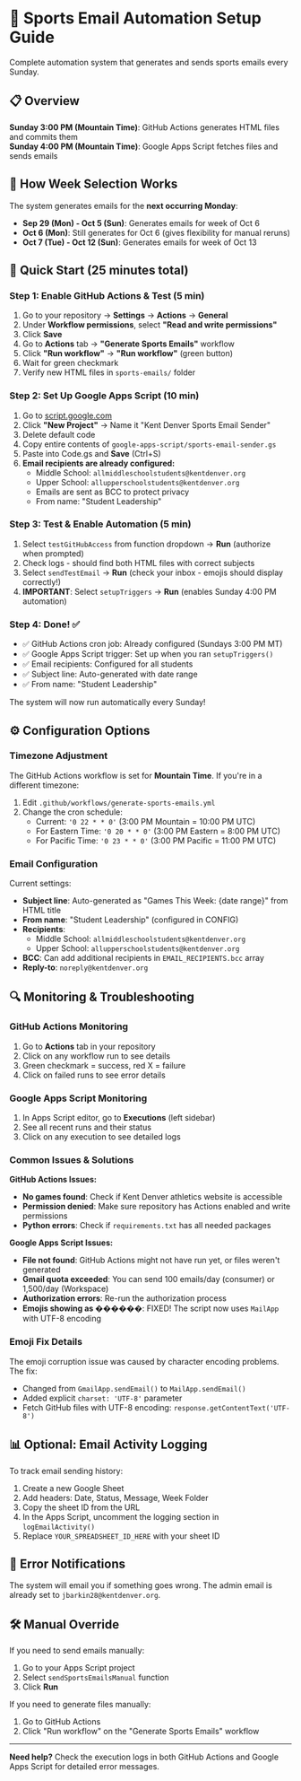 # 🏈 Sports Email Automation Setup Guide

Complete automation system that generates and sends sports emails every Sunday.

## 📋 Overview

**Sunday 3:00 PM (Mountain Time)**: GitHub Actions generates HTML files and commits them  
**Sunday 4:00 PM (Mountain Time)**: Google Apps Script fetches files and sends emails

## 📅 How Week Selection Works

The system generates emails for the **next occurring Monday**:
- **Sep 29 (Mon) - Oct 5 (Sun)**: Generates emails for week of Oct 6
- **Oct 6 (Mon)**: Still generates for Oct 6 (gives flexibility for manual reruns)
- **Oct 7 (Tue) - Oct 12 (Sun)**: Generates emails for week of Oct 13

## 🚀 Quick Start (25 minutes total)

### Step 1: Enable GitHub Actions & Test (5 min)
1. Go to your repository → **Settings** → **Actions** → **General**
2. Under **Workflow permissions**, select **"Read and write permissions"**
3. Click **Save**
4. Go to **Actions** tab → **"Generate Sports Emails"** workflow
5. Click **"Run workflow"** → **"Run workflow"** (green button)
6. Wait for green checkmark
7. Verify new HTML files in `sports-emails/` folder

### Step 2: Set Up Google Apps Script (10 min)
1. Go to [script.google.com](https://script.google.com)
2. Click **"New Project"** → Name it "Kent Denver Sports Email Sender"
3. Delete default code
4. Copy entire contents of `google-apps-script/sports-email-sender.gs`
5. Paste into Code.gs and **Save** (Ctrl+S)
6. **Email recipients are already configured:**
   - Middle School: `allmiddleschoolstudents@kentdenver.org`
   - Upper School: `allupperschoolstudents@kentdenver.org`
   - Emails are sent as BCC to protect privacy
   - From name: "Student Leadership"

### Step 3: Test & Enable Automation (5 min)
1. Select `testGitHubAccess` from function dropdown → **Run** (authorize when prompted)
2. Check logs - should find both HTML files with correct subjects
3. Select `sendTestEmail` → **Run** (check your inbox - emojis should display correctly!)
4. **IMPORTANT**: Select `setupTriggers` → **Run** (enables Sunday 4:00 PM automation)

### Step 4: Done! ✅
- ✅ GitHub Actions cron job: Already configured (Sundays 3:00 PM MT)
- ✅ Google Apps Script trigger: Set up when you ran `setupTriggers()`
- ✅ Email recipients: Configured for all students
- ✅ Subject line: Auto-generated with date range
- ✅ From name: "Student Leadership"

The system will now run automatically every Sunday!

## ⚙️ Configuration Options

### Timezone Adjustment
The GitHub Actions workflow is set for **Mountain Time**. If you're in a different timezone:

1. Edit `.github/workflows/generate-sports-emails.yml`
2. Change the cron schedule:
   - Current: `'0 22 * * 0'` (3:00 PM Mountain = 10:00 PM UTC)
   - For Eastern Time: `'0 20 * * 0'` (3:00 PM Eastern = 8:00 PM UTC)
   - For Pacific Time: `'0 23 * * 0'` (3:00 PM Pacific = 11:00 PM UTC)

### Email Configuration
Current settings:
- **Subject line**: Auto-generated as "Games This Week: {date range}" from HTML title
- **From name**: "Student Leadership" (configured in CONFIG)
- **Recipients**:
  - Middle School: `allmiddleschoolstudents@kentdenver.org`
  - Upper School: `allupperschoolstudents@kentdenver.org`
- **BCC**: Can add additional recipients in `EMAIL_RECIPIENTS.bcc` array
- **Reply-to**: `noreply@kentdenver.org`

## 🔍 Monitoring & Troubleshooting

### GitHub Actions Monitoring
1. Go to **Actions** tab in your repository
2. Click on any workflow run to see details
3. Green checkmark = success, red X = failure
4. Click on failed runs to see error details

### Google Apps Script Monitoring
1. In Apps Script editor, go to **Executions** (left sidebar)
2. See all recent runs and their status
3. Click on any execution to see detailed logs

### Common Issues & Solutions

**GitHub Actions Issues:**
- **No games found**: Check if Kent Denver athletics website is accessible
- **Permission denied**: Make sure repository has Actions enabled and write permissions
- **Python errors**: Check if `requirements.txt` has all needed packages

**Google Apps Script Issues:**
- **File not found**: GitHub Actions might not have run yet, or files weren't generated
- **Gmail quota exceeded**: You can send 100 emails/day (consumer) or 1,500/day (Workspace)
- **Authorization errors**: Re-run the authorization process
- **Emojis showing as ������**: FIXED! The script now uses `MailApp` with UTF-8 encoding

### Emoji Fix Details
The emoji corruption issue was caused by character encoding problems. The fix:
- Changed from `GmailApp.sendEmail()` to `MailApp.sendEmail()`
- Added explicit `charset: 'UTF-8'` parameter
- Fetch GitHub files with UTF-8 encoding: `response.getContentText('UTF-8')`

## 📊 Optional: Email Activity Logging

To track email sending history:

1. Create a new Google Sheet
2. Add headers: Date, Status, Message, Week Folder
3. Copy the sheet ID from the URL
4. In the Apps Script, uncomment the logging section in `logEmailActivity()`
5. Replace `YOUR_SPREADSHEET_ID_HERE` with your sheet ID

## 🚨 Error Notifications

The system will email you if something goes wrong. The admin email is already set to `jbarkin28@kentdenver.org`.

## 🛠️ Manual Override

If you need to send emails manually:
1. Go to your Apps Script project
2. Select `sendSportsEmailsManual` function
3. Click **Run**

If you need to generate files manually:
1. Go to GitHub Actions
2. Click "Run workflow" on the "Generate Sports Emails" workflow

---

**Need help?** Check the execution logs in both GitHub Actions and Google Apps Script for detailed error messages.
